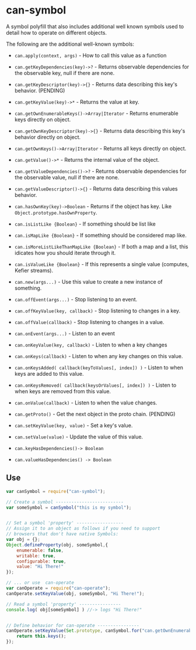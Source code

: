 # can-symbol


A symbol polyfill that also includes additional well known symbols used to detail how to
operate on different objects.

The following are the additional well-known symbols:

- `can.apply(context, args)` - How to call this value as a function
- `can.getKeyDependencies(key)->?` - Returns observable dependencies for the observable key, null if there are none.
- `can.getKeyDescriptor(key)->{}` - Returns data describing this key's behavior. (PENDING)
- `can.getKeyValue(key)->*` - Returns the value at key.
- `can.getOwnEnumerableKeys()->Array|Iterator` - Returns enumerable keys directly on object.
- `can.getOwnKeyDescriptor(key)->{}` - Returns data describing this key's behavior directly on object.
- `can.getOwnKeys()->Array|Iterator` - Returns all keys directly on object.
- `can.getValue()->*` - Returns the internal value of the object.
- `can.getValueDependencies()->?` - Returns observable dependencies for the observable value, null if there are none.
- `can.getValueDescriptor()->{}` - Returns data describing this values behavior.


- `can.hasOwnKey(key)->Boolean` - Returns if the object has key.  Like `Object.prototype.hasOwnProperty`.
- `can.isListLike {Boolean}` - If something should be list like
- `can.isMapLike {Boolean}` - If something should be considered map like.
- `can.isMoreListLikeThanMapLike {Boolean}` - If both a map and a list, this idicates how you should iterate through it.
- `can.isValueLike {Boolean}` - If this represents a single value (computes, Kefier streams).
- `can.new(args...)` - Use this value to create a new instance of something.
- `can.offEvent(args...)` - Stop listening to an event.
- `can.offKeyValue(key, callback)` - Stop listening to changes in a key.
- `can.offValue(callback)` - Stop listening to changes in a value.
- `can.onEvent(args...)` - Listen to an event
- `can.onKeyValue(key, callback)` - Listen to when a key changes
- `can.onKeys(callback)` - Listen to when any key changes on this value.
- `can.onKeysAdded( callback(keyToValues[, index]) )` - Listen to when keys are added to this value.
- `can.onKeysRemoved( callback(keysOrValues[, index]) )` - Listen to when keys are removed from this value.
- `can.onValue(callback)` - Listen to when the value changes.
- `can.getProto()` - Get the next object in the proto chain.  (PENDING)
- `can.setKeyValue(key, value)` - Set a key's value.
- `can.setValue(value)` - Update the value of this value.

- `can.keyHasDependencies()-> Boolean`
- `can.valueHasDependencies() -> Boolean`
## Use

```js
var canSymbol = require("can-symbol");

// Create a symbol --------------------------
var someSymbol = canSymbol("this is my symbol");


// Set a symbol 'property' ------------------
// Assign it to an object as follows if you need to support
// browsers that don't have native Symbols:
var obj = {};
Object.defineProperty(obj, someSymbol,{
	enumerable: false,
	writable: true,
	configurable: true,
	value: "Hi There!"
});

// ... or use  can-operate
var canOperate = require("can-operate");
canOperate.setKeyValue(obj, someSymbol, "Hi There!");

// Read a symbol 'property' ----------------
console.log( obj[someSymbol] ) //-> logs "Hi There!"


// Define behavior for can-operate ----------------
canOperate.setKeyValue(Set.prototype, canSymbol.for("can.getOwnEnumerableKeys"), function(){
	return this.keys();
});
```
